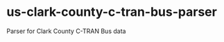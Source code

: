 us-clark-county-c-tran-bus-parser
=================================

Parser for Clark County C-TRAN Bus data
